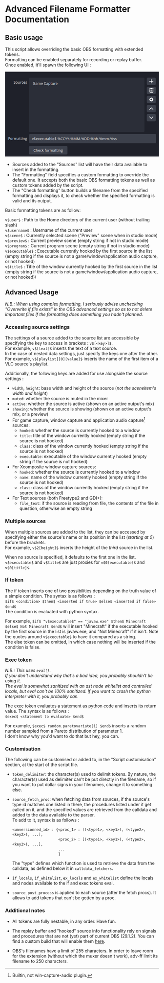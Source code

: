 # Advanced Filename Formatter Documentation

## Basic usage

This script allows overriding the basic OBS formatting with extended tokens.\
Formatting can be enabled separately for recording or replay buffer.\
Once enabled, it'll spawn the following UI :

![Basic adv-ff formatting UI](https://github.com/Penwy/adv-ff/blob/main/docs/basic_UI.png)

- Sources added to the "Sources" list will have their data available to insert in the formatting.
- The "Formatting" field specifies a custom formatting to override the default one. It accepts both the basic OBS formatting tokens as well as custom tokens added by the script.
- The "Check formatting" button builds a filename from the specified formatting and displays it, to check whether the specified formatting is valid and its output.

Basic formatting tokens are as follow:

`v$user$` : Path to the Home directory of the current user (without trailing slash)\
`v$username$` : Username of the current user\
`v$scene$` : Currently selected scene ("Preview" scene when in studio mode)\
`v$preview$` : Current preview scene (empty string if not in studio mode)\
`v$program$` : Current program scene (empty string if not in studio mode)\
`v$executable$` : Executable currently hooked by the first source in the list (empty string if the source is not a game/window/application audio capture, or not hooked)\
`v$title$` : Title of the window currently hooked by the first source in the list (empty string if the source is not a game/window/application audio capture, or not hooked)\



## Advanced Usage

*N.B.: When using complex formatting, I seriously advise unchecking "Overwrite if file exists" in the OBS advanced settings so as to not delete important files if the formatting does something you hadn't planned.*

### Accessing source settings

The settings of a source added to the source list are accessible by specifying the key to access in brackets : `v$[<key>]$`.\
For example, `v$[text]$` inserts the text of a text source.\
In the case of nested data settings, just specify the keys one after the other.\
For example, `v$[playlist][0][value]$` inserts the name of the first item of a VLC source's playlist.

Additionally, the following keys are added for use alongside the source settings :
- `width`, `height`: base width and height of the source (*not the sceneitem's width and height*)
- `muted`: whether the source is muted in the mixer
- `active`: whether the source is active (shown on an active output's mix)
- `showing`: whether the source is showing (shown on an active output's mix, or a preview)
- For game capture, window capture and application audio capture[^1] sources:
    - `hooked`: whether the source is currently hooked to a window
    - `title`: title of the window currently hooked (empty string if the source is not hooked)
    - `class`: class of the window currently hooked (empty string if the source is not hooked)
    - `executable`: executable of the window currently hooked (empty string if the source is not hooked)
- For Xcomposite window capture sources:
    - `hooked`: whether the source is currently hooked to a window
    - `name`: name of the window currently hooked (empty string if the source is not hooked)
    - `class`: class of the window currently hooked (empty string if the source is not hooked)
- For Text sources (both Freetype2 and GDI+):
    - `file_text`: if the source is reading from file, the contents of the file in question, otherwise an empty string

[^1]: Builtin, not win-capture-audio plugin.

### Multiple sources

When multiple sources are added to the list, they can be accessed by specifying either the source's name or its position in the list (*starting at 0*) before the brackets.\
For example, `v$2[height]$` inserts the height of the *third* source in the list.

When no source is specified, it defaults to the first one in the list.\
`v$executable$` and `v$title$` are just proxies for `v$0[executable]$` and `v$0[title]$`.

### If token

The if token inserts one of two possibilities depending on the truth value of a simple condition. The syntax is as follows :\
`$if$ <condition> $then$ <inserted if true> $else$ <inserted if false> $end$`\
The condition is evaluated with python syntax.

For example, `$if$ "v$executable$" == "javaw.exe" $then$ Minecraft $else$ Not Minecraft $end$` will insert "Minecraft" if the executable hooked by the first source in the list is javaw.exe, and "Not Minecraft" if it isn't. Note the quotes around `v$executable$` to have it compared as a string.\
The else token can be omitted, in which case nothing will be inserted if the condition is false.

### Exec token

*N.B.: This uses `eval()`.\
If you don't understand why that's a bad idea, you probably shouldn't be using it.\
The eval is somewhat sanitized with an ast node whitelist and controlled locals, but eval can't be 100% sanitized. If you want to crash the python interpreter with it, you probably can.*

The exec token evaluates a statement as python code and inserts its return value. The syntax is as follows :\
`$exec$ <statement to evaluate> $end$`

For example, `$exec$ random.paretovariate(1) $end$` inserts a random number sampled from a Pareto distribution of parameter 1.\
I don't know why you'd want to do that but hey, you can.

### Customisation

The following can be customised or added to, in the "Script customisation" section, at the start of the script file.

- `token_delimiter`: the character(s) used to delimit tokens. By nature, the character(s) used as delimiter can't be put directly in the filename, so if you want to put dollar signs in your filenames, change it to something else.

- `source_fetch_proc`: when fetching data from sources, if the source's type id matches one listed in there, the procedures listed under it get called on it, and the specified values are retrieved from the calldata and added to the data available to the parser.\
    To add to it, syntax is as follows :
    ```
    <unversionned_id> : {<proc_1> : [(<type1>, <key1>), (<type2>, <key2>), ...],
                         <proc_2> : [(<type1>, <key1>), (<type2>, <key2>), ...],
                         ...
                         }
    ```
    The "type" defines which function is used to retrieve the data from the calldata, as defined below it in `calldata_fetchers`.

- `if_locals`, `if_whitelist`, `ex_locals` and `ex_whitelist` define the locals and nodes available to the if and exec tokens eval.

- `source_post_process` is applied to each source (after the fetch procs). It allows to add tokens that can't be gotten by a proc.

### Additional notes

- All tokens are fully nestable, in any order. Have fun.

- The replay buffer and "hooked" source info functionality rely on signals and procedures that are not (yet) part of current OBS (29.1.2). You can find a custom build that will enable them [here](https://github.com/Penwy/obs-studio/actions/runs/5301025505).

- OBS's filenames have a limit of 255 characters. In order to leave room for the extension (without which the muxer doesn't work), adv-ff limit its filename to 250 characters.
